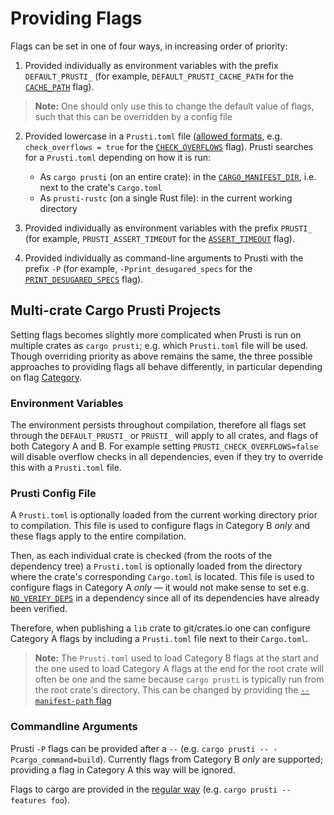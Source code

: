 # Providing Flags

Flags can be set in one of four ways, in increasing order of priority:

1. Provided individually as environment variables with the prefix `DEFAULT_PRUSTI_` (for example, `DEFAULT_PRUSTI_CACHE_PATH` for the [`CACHE_PATH`](flags.md#cache_path) flag).
> **Note:** One should only use this to change the default value of flags, such that this can be overridden by a config file

2. Provided lowercase in a `Prusti.toml` file ([allowed formats](https://docs.rs/config/latest/config/enum.FileFormat.html), e.g. `check_overflows = true` for the [`CHECK_OVERFLOWS`](flags.md#check_overflows) flag). Prusti searches for a `Prusti.toml` depending on how it is run:<a name="flags-2"></a>

    - As `cargo prusti` (on an entire crate): in the [`CARGO_MANIFEST_DIR`](https://doc.rust-lang.org/cargo/reference/environment-variables.html#environment-variables-cargo-sets-for-crates), i.e. next to the crate's `Cargo.toml`
    - As `prusti-rustc` (on a single Rust file): in the current working directory

3. Provided individually as environment variables with the prefix `PRUSTI_` (for example, `PRUSTI_ASSERT_TIMEOUT` for the [`ASSERT_TIMEOUT`](flags.md#assert_timeout) flag).

4. Provided individually as command-line arguments to Prusti with the prefix `-P` (for example, `-Pprint_desugared_specs` for the [`PRINT_DESUGARED_SPECS`](flags.md#print_desugared_specs) flag).

## Multi-crate Cargo Prusti Projects

Setting flags becomes slightly more complicated when Prusti is run on multiple crates as `cargo prusti`; e.g. which `Prusti.toml` file will be used. Though overriding priority as above remains the same, the three possible approaches to providing flags all behave differently, in particular depending on flag [Category](flags.md#list-of-configuration-flags).

### Environment Variables

The environment persists throughout compilation, therefore all flags set through the `DEFAULT_PRUSTI_` or `PRUSTI_` will apply to all crates, and flags of both Category A and B. For example setting `PRUSTI_CHECK_OVERFLOWS=false` will disable overflow checks in all dependencies, even if they try to override this with a `Prusti.toml` file.

### Prusti Config File

A `Prusti.toml` is optionally loaded from the current working directory prior to compilation. This file is used to configure flags in Category B _only_ and these flags apply to the entire compilation.

Then, as each individual crate is checked (from the roots of the dependency tree) a `Prusti.toml` is optionally loaded from the directory where the crate's corresponding `Cargo.toml` is located. This file is used to configure flags in Category A _only_ — it would not make sense to set e.g. [`NO_VERIFY_DEPS`](flags.md#no_verify_deps) in a dependency since all of its dependencies have already been verified.

Therefore, when publishing a `lib` crate to git/crates.io one can configure Category A flags by including a `Prusti.toml` file next to their `Cargo.toml`.

> **Note:** The `Prusti.toml` used to load Category B flags at the start and the one used to load Category A flags at the end for the root crate will often be one and the same because `cargo prusti` is typically run from the root crate's directory. This can be changed by providing the [`--manifest-path` flag](https://doc.rust-lang.org/cargo/commands/cargo-check.html#manifest-options)

### Commandline Arguments

Prusti `-P` flags can be provided after a `--` (e.g. `cargo prusti -- -Pcargo_command=build`). Currently flags from Category B _only_ are supported; providing a flag in Category A this way will be ignored.

Flags to cargo are provided in the [regular way](https://doc.rust-lang.org/cargo/commands/cargo-check.html#options) (e.g. `cargo prusti --features foo`).
